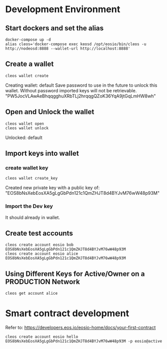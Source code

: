 # Development Environment

## Start dockers and set the alias

```shell
docker-compose up -d
alias cleos='docker-compose exec keosd /opt/eosio/bin/cleos -u http://nodeosd:8888 --wallet-url http://localhost:8888'
```

## Create a wallet
```shell
cleos wallet create
```
Creating wallet: default
Save password to use in the future to unlock this wallet.
Without password imported keys will not be retrievable.
"PW5JocVLAwAeBhqqgghuXRbTLj2hrqqgQZoK36YqA9jtGqLmHW8wh"

## Open and Unlock the wallet
```shell 
cleos wallet open
cleos wallet unlock
```
Unlocked: default

## Import keys into wallet

### create wallet key
```shell
cleos wallet create_key
```
Created new private key with a public key of: "EOS8bNsXebEosXA5gLgGbPdn121c1QmZHJT8d4BYJvM76wW48p93M"

### Import the Dev key
It should already in wallet.


## Create test accounts
```shell
cleos create account eosio bob EOS8bNsXebEosXA5gLgGbPdn121c1QmZHJT8d4BYJvM76wW48p93M 
cleos create account eosio alice EOS8bNsXebEosXA5gLgGbPdn121c1QmZHJT8d4BYJvM76wW48p93M
```

## Using Different Keys for Active/Owner on a PRODUCTION Network

```shell
cleos get account alice
```



# Smart contract development

Refer to: https://developers.eos.io/eosio-home/docs/your-first-contract

```shell
cleos create account eosio hello EOS8bNsXebEosXA5gLgGbPdn121c1QmZHJT8d4BYJvM76wW48p93M -p eosio@active
```